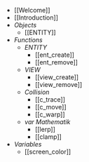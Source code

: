 - [[Welcome]]
- [[Introduction]]
- *Objects*
	- [[ENTITY]]
- *Functions*
	- *ENTITY*
		- [[ent_create]]
		- [[ent_remove]]
	- *VIEW*
		- [[view_create]]
		- [[view_remove]]
	- *Collision*
		- [[c_trace]]
		- [[c_move]]
		- [[c_warp]]
	- *var Mathematik*
		- [[lerp]]
		- [[clamp]]
- *Variables*
	- [[screen_color]]
